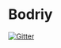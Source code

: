 # Bodriy

[![Gitter](https://badges.gitter.im/Join%20Chat.svg)](https://gitter.im/pallid/Bodriy?utm_source=badge&utm_medium=badge&utm_campaign=pr-badge&utm_content=badge)